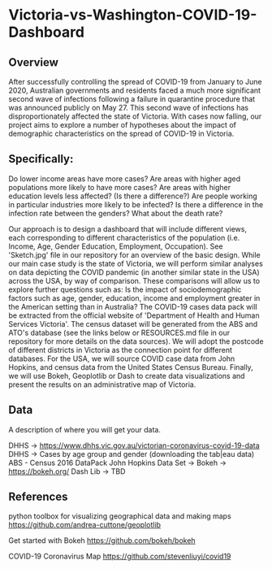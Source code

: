 # Victoria-vs-Washington-COVID-19-Dashboard
## Overview
After successfully controlling the spread of COVID-19 from January to June 2020,
Australian governments and residents faced a much more significant second wave
of infections following a failure in quarantine procedure that was announced
publicly on May 27. This second wave of infections has disproportionately affected
the state of Victoria.
With cases now falling, our project aims to explore a number of hypotheses about
the impact of demographic characteristics on the spread of COVID-19 in Victoria.
## Specifically:
Do lower income areas have more cases?
Are areas with higher aged populations more likely to have more cases?
Are areas with higher education levels less affected? (Is there a difference?)
Are people working in particular industries more likely to be infected?
Is there a difference in the infection rate between the genders? What about the death rate?

Our approach is to design a dashboard that will include different views, each corresponding
to different characteristics of the population (i.e. Income, Age, Gender Education,
Employment, Occupation). See 'Sketch.jpg' file in our repository for an overview of the
basic design. While our main case study is the state of Victoria, we will perform similar
analyses on data depicting the COVID pandemic (in another similar state in the USA) across the USA,
by way of comparison. These comparisons will allow us to explore further questions such as: Is the impact of
sociodemographic factors such as age, gender, education, income and employment greater in the
American setting than in Australia?
The COVID-19 cases data pack will be extracted from the official website of 'Department of
Health and Human Services Victoria'. The census dataset will be generated from the ABS and
ATO's database (see the links below or RESOURCES.md file in our repository for more details
on the data sources). We will adopt the postcode of different districts in Victoria as the
connection point for different databases. For the USA, we will source COVID case data from
John Hopkins, and census data from the United States Census Bureau. Finally, we will use
Bokeh, Geoplotlib or Dash to create data visualizations and present the results on an
administrative map of Victoria.


## Data

A description of where you will get your data.

DHHS -> https://www.dhhs.vic.gov.au/victorian-coronavirus-covid-19-data
DHHS -> Cases by age group and gender (downloading the tab|eau data)
ABS - Census 2016 DataPack
John Hopkins Data Set ->
Bokeh -> https://bokeh.org/
Dash Lib -> TBD

## References

python toolbox for visualizing geographical data and making maps   https://github.com/andrea-cuttone/geoplotlib

Get started with Bokeh   https://github.com/bokeh/bokeh

COVID-19 Coronavirus Map  https://github.com/stevenliuyi/covid19
